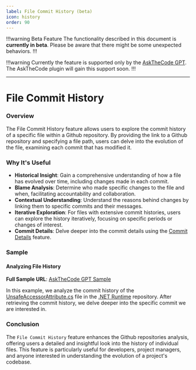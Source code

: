 ```yaml
---
label: File Commit History (beta)
icon: history
order: 90
---
```


!!!warning Beta Feature
The functionality described in this document is **currently in beta**. Please be aware that there might be some unexpected behaviors.
!!!

!!!warning
Currently the feature is supported only by the [AskTheCode GPT](https://chat.openai.com/g/g-3s6SJ5V7S-askthecode). The AskTheCode plugin will gain this support soon.
!!!

---

# File Commit History

### Overview

The File Commit History feature allows users to explore the commit history of a specific file within a Github repository. By providing the link to a Github repository and specifying a file path, users can delve into the evolution of the file, examining each commit that has modified it.

### Why It's Useful

- **Historical Insight**: Gain a comprehensive understanding of how a file has evolved over time, including changes made in each commit.
- **Blame Analysis**: Determine who made specific changes to the file and when, facilitating accountability and collaboration.
- **Contextual Understanding**: Understand the reasons behind changes by linking them to specific commits and their messages.
- **Iterative Exploration**: For files with extensive commit histories, users can explore the history iteratively, focusing on specific periods or changes of interest.
- **Commit Details**: Delve deeper into the commit details using the [Commit Details](/features/commits/commit-details) feature.

### Sample

#### Analyzing File History

**Full Sample URL**: [AskTheCode GPT Sample](https://chat.openai.com/share/d8b6586b-87c1-49e0-bca9-ffae146ef9aa)

In this example, we analyze the commit history of the [UnsafeAccessorAttribute.cs](https://github.com/dotnet/runtime/blob/main/src/libraries/System.Private.CoreLib/src/System/Runtime/CompilerServices/UnsafeAccessorAttribute.cs) file in the [.NET Runtime](https://github.com/dotnet/runtime) repository. After retrieving the commit history, we delve deeper into the specific commit we are interested in.

### Conclusion

The `File Commit History` feature enhances the Github repositories analysis, offering users a detailed and insightful look into the history of individual files. This feature is particularly useful for developers, project managers, and anyone interested in understanding the evolution of a project's codebase.
